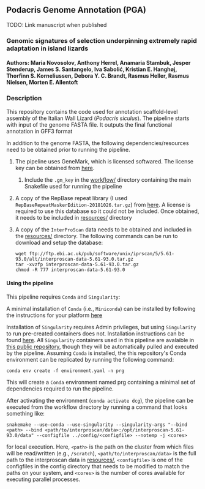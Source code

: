 ## Podacris Genome Annotation (PGA)

TODO: Link manuscript when published
### Genomic signatures of selection underpinning extremely rapid adaptation in island lizards
#### Authors: Maria Novosolov, Anthony Herrel, Anamaria Stambuk, Jesper Stenderup, James S. Santangelo, Iva Sabolić, Kristian E. Hanghøj, Thorfinn S. Korneliussen, Debora Y. C. Brandt, Rasmus Heller, Rasmus Nielsen, Morten E. Allentoft



### Description

This repository contains the code used for annotation scaffold-level assembly of the Italian Wall Lizard
(*Podacris siculus*). The pipeline starts with input of the genome FASTA file. It outputs the final
functional annotation in GFF3 format

In addition to the genome FASTA, the following dependencies/resources need to be obtained prior to running the pipeline.

1. The pipeline uses GeneMark, which is licensed softwared. The license key can be obtained from 
    [here](http://topaz.gatech.edu/Genemark/license_download.cgi).  
    1. Include the `.gm_key` in the [workflow/](./workflow) directory containing the main Snakefile used for running the pipeline
2. A copy of the RepBase repeat library (I used `RepBaseRepeatMaskerEdition-20181026.tar.gz`) from [here](https://www.girinst.org/repbase/). 
    A license is required to use this database so it could not be included. Once obtained, it needs to be included in [resources/](./resources) directory
3. A copy of the `InterProScan` data needs to be obtained and included in the [resources/](./resources) directory. 
    The following commands can be run to download and setup the database:

    ```
    wget ftp://ftp.ebi.ac.uk/pub/software/unix/iprscan/5/5.61-93.0/alt/interproscan-data-5.61-93.0.tar.gz
    tar -xvzfp interproscan-data-5.61-93.0.tar.gz
    chmod -R 777 interproscan-data-5.61-93.0
    ```

#### Using the pipeline

This pipeline requires `Conda` and `Singularity`:

A minimal installation of `Conda` (i.e., `Miniconda`) can be installed by following the instructions for your platform [here](https://docs.conda.io/projects/conda/en/latest/user-guide/install/index.html)

Installation of `Singularity` requires Admin privileges, but using `Singularity` to run pre-created containers does not. 
Installation instructions can be found [here](https://docs.sylabs.io/guides/latest/admin-guide/). 
All `Singularity` containers used in this pipeline are avalaible in [this public repository](https://cloud.sylabs.io/library/james-s-santangelo), 
though they will be automatically pulled and executed by the pipeline.
Assuming `Conda` is installed, the this repository's Conda environment can be replicated by running the following command:

```
conda env create -f environment.yaml -n prg
```

This will create a `Conda` environment named prg containing a minimal set of dependencies required to run the pipeline. 

After activating the environment (`conda activate dcg`), the pipeline can be executed from the workflow directory by running a command that looks something like:

```
snakemake --use-conda --use-singularity --singularity-args "--bind <path> --bind <path/to/interproscan/data>:/opt/interproscan-5.61-93.0/data" --configfile ../config/<configfile> --notemp -j <cores>
```

for local execution. Here, `<path>` is the path on the cluster from which files will be read/written (e.g., `/scratch`), `<path/to/interproscan/data>` is the full path to the interproscan data in [resources/](./resources), `<configfile>` is one of the configfiles in the config directory that needs to be modified to match the paths on your system, and `<cores>` is the number of cores available for executing parallel processes.

